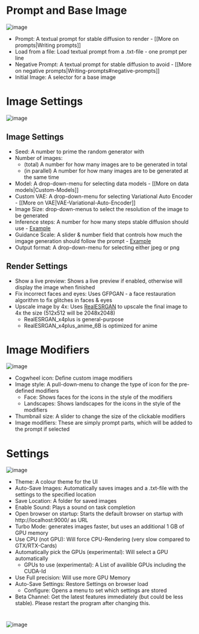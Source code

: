 # Prompt and Base Image
![image](https://user-images.githubusercontent.com/2499585/200661360-90c87055-b351-4946-801b-fd053eb84a45.png)
* Prompt: A textual prompt for stable diffusion to render - [[More on prompts|Writing prompts]]
* Load from a file: Load textual prompt from a .txt-file - one prompt per line
* Negative Prompt: A textual prompt for stable diffusion to avoid - [[More on negative prompts|Writing-prompts#negative-prompts]]
* Initial Image: A selector for a base image

# Image Settings
![image](https://user-images.githubusercontent.com/2499585/200583269-79c246a1-eadb-4685-bcb4-3ce3c67a9a95.png)
## Image Settings
* Seed: A number to prime the random generator with
* Number of images: 
  * (total) A number for how many images are to be generated in total
  * (in parallel) A number for how many images are to be generated at the same time
* Model: A drop-down-menu for selecting data models - [[More on data models|Custom-Models]]
* Custom VAE: A drop-down-menu for selecting Variational Auto Encoder - [[More on VAE|VAE-Variational-Auto-Encoder]]
* Image Size: drop-down-menus to select the resolution of the image to be generated
* Inference steps: A number for how many steps stable diffusion should use - [Example](https://getimg.ai/guides/interactive-guide-to-stable-diffusion-steps-parameter)
* Guidance Scale: A slider & number field that controls how much the imgage generation should follow the prompt - [Example](https://getimg.ai/guides/interactive-guide-to-stable-diffusion-guidance-scale-parameter)
* Output format: A drop-down-menu for selecting either jpeg or png
## Render Settings
* Show a live preview: Shows a live preview if enabled, otherwise will display the image when finished
* Fix incorrect faces and eyes: Uses GFPGAN - a face restauration algorithm to fix glitches in faces & eyes
* Upscale image by 4x: Uses [RealESRGAN](https://github.com/xinntao/Real-ESRGAN) to upscale the final image to 4x the size (512x512 will be 2048x2048)
  * RealESRGAN_x4plus is general-purpose
  * RealESRGAN_x4plus_anime_6B is optimized for anime

# Image Modifiers
![image](https://user-images.githubusercontent.com/2499585/200583339-783e49a6-8131-4bea-af66-cc311d626156.png)
* Cogwheel icon: Define custom image modifiers
* Image style: A pull-down-menu to change the type of icon for the pre-defined modifiers
  * Face: Shows faces for the icons in the style of the modifiers
  * Landscapes: Shows landscapes for the icons in the style of the modifiers
* Thumbnail size: A slider to change the size of the clickable modifiers
* Image modifiers: These are simply prompt parts, which will be added to the prompt if selected

# Settings
![image](https://user-images.githubusercontent.com/2499585/202213868-8137c365-5a1b-4dd2-ba9a-a5efb7f06dbd.png)
* Theme: A colour theme for the UI
* Auto-Save Images: Automatically saves images and a .txt-file with the settings to the specified location
* Save Location: A folder for saved images
* Enable Sound: Plays a sound on task completion
* Open browser on startup: Starts the default browser on startup with http://localhost:9000/ as URL
* Turbo Mode: generates images faster, but uses an additional 1 GB of GPU memory
* Use CPU (not GPU): Will force CPU-Rendering (very slow compared to GTX/RTX-Cards)
* Automatically pick the GPUs (experimental): Will select a GPU automatically
  * GPUs to use (experimental): A List of availible GPUs including the CUDA-Id
* Use Full precision: Will use more GPU Memory
* Auto-Save Settings: Restore Settings on browser load
  * Configure: Opens a menu to set which settings are stored
* Beta Channel: Get the latest features immediately (but could be less stable). Please restart the program after changing this.

# 
![image](https://user-images.githubusercontent.com/2499585/200590572-b2ef2d74-1a5d-4394-8899-47c8578bedf1.png)
